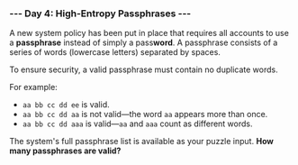 ### --- Day 4: High-Entropy Passphrases ---

A new system policy has been put in place that requires all accounts to use
a **passphrase** instead of simply a pass**word**. A passphrase consists of a
series of words (lowercase letters) separated by spaces.

To ensure security, a valid passphrase must contain no duplicate words.

For example:

- `aa bb cc dd ee` is valid.
- `aa bb cc dd aa` is not valid—the word `aa` appears more than once.
- `aa bb cc dd aaa` is valid—`aa` and `aaa` count as different words.

The system's full passphrase list is available as your puzzle input. **How
many passphrases are valid?**
